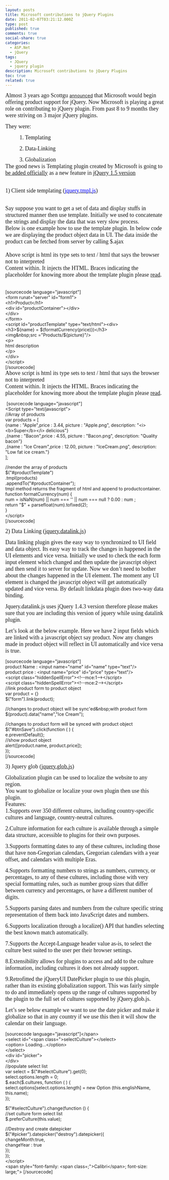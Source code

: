```yaml
---
layout: posts
title: Microsoft contributions to jQuery Plugins
date: 2011-02-07T03:21:12.000Z
type: post
published: true
comments: true
social-share: true
categories:
  - ASP.Net
  - jQuery
tags:
  - JQuery
  - jquery plugin
description: Microsoft contributions to jQuery Plugins
toc: true
related: true
---
```


<p>
				<span style="font-family:Calibri;font-size:large;">Almost 3 years ago Scottgu </span><a href="http://weblogs.asp.net/scottgu/archive/2008/09/28/jquery-and-microsoft.aspx" target="_blank" rel="noopener noreferrer">announced</a><span style="font-family:Calibri;font-size:large;"> that Microsoft would begin offering product support for jQuery. Now </span><span style="font-size:large;"><span style="font-family:Calibri;">﻿﻿﻿Microsoft is pla﻿ying a great role on contributing to jQuery plugin.&nbsp;From&nbsp;past 8 to 9 months they were striving on 3 major jQuery plugins.</span></span></p>
<p><span style="font-size:large;"><span style="font-family:Calibri;">They were:</span></span></p>
<p><span style="font-family:Calibri;font-size:large;">&nbsp;&nbsp;&nbsp;&nbsp;&nbsp;&nbsp;&nbsp;&nbsp;&nbsp; 1.</span> <span style="font-size:large;"><span style="font-family:Calibri;">Templating </span></span></p>
<p><span style="font-family:Calibri;font-size:large;">&nbsp;&nbsp;&nbsp;&nbsp;&nbsp;&nbsp;&nbsp;&nbsp;&nbsp; 2.</span> <span style="font-size:large;"><span style="font-family:Calibri;">Data-Linking </span></span></p>
<p><span style="font-family:Calibri;font-size:large;">&nbsp;&nbsp;&nbsp;&nbsp;&nbsp;&nbsp;&nbsp;&nbsp;&nbsp;&nbsp;3.</span> <span style="font-size:large;"><span style="font-family:Calibri;">Globalization </span></span><br />
<span style="font-family:Calibri;font-size:large;">The good news is&nbsp;</span><span style="font-family:Calibri;font-size:large;">Templating plugin created by Microsoft is going to </span><a href="http://stephenwalther.com/blog/archive/2010/10/04/microsoft-templates-included-in-jquery-1-5.aspx"><span style="font-family:Calibri;font-size:large;">be added officially</span></a><span style="font-size:large;"><span style="font-family:Calibri;">&nbsp;as a new feature in <a href="http://blog.jquery.com/2011/01/31/jquery-15-released/">jQuery 1.5 version</a>&nbsp;</span></span></p>
<p><span style="font-size:large;"><span style="font-family:Calibri;">&nbsp;</span></span><br />
<span style="font-family:Calibri;font-size:large;">1)</span> <span style="font-family:Calibri;font-size:large;">Client side templating (</span><a href="http://ajax.microsoft.com/ajax/jquery.templates/beta1/jquery.tmpl.min.js"><span style="font-family:Calibri;color:#0000ff;font-size:large;">jquery.tmpl.js</span></a><span style="font-size:large;"><span style="font-family:Calibri;">)</span></span><br />
<span style="font-size:large;"><span style="font-family:Calibri;">&nbsp;</span></span></p>
<p><span style="font-size:large;"><span style="font-family:Calibri;">Say suppose you want to get a set of data and display stuffs in structured manner then use template. Initially we used to concatenate the strings and display the data that was very slow process.</span></span><br />
<span style="font-size:large;"><span style="font-family:Calibri;">Below is one example how to use the template plugin. In below code we are displaying the product object data in UI. The data inside the product can be fetched from server by calling $.ajax</span></span><br />
<span style="font-size:large;"><span style="font-family:Calibri;">&nbsp;</span></span><br />
<span style="font-size:large;"><span style="font-family:Calibri;">Above script is html its type sets to text / html that says the browser not to interpreted </span></span><br />
<span style="font-family:Calibri;font-size:large;">Content within. It injects the HTML. Braces indicating the placeholder for knowing more about the template plugin please </span><a href="http://api.jquery.com/category/plugins/templates/"><span style="font-family:Calibri;font-size:large;">read</span></a><span style="font-size:large;"><span style="font-family:Calibri;">. </span></span><br />
<span style="font-size:large;"><span style="font-family:Calibri;">﻿﻿﻿﻿</span></span></p>
<p>[sourcecode language="javascript"]<br />
&lt;form runat=&quot;server&quot; id=&quot;form1&quot;&gt;<br />
&lt;h1&gt;Product&lt;/h1&gt;<br />
&lt;div id=&quot;productContainer&quot;&gt;&lt;/div&gt;<br />
&lt;/div&gt;<br />
&lt;/form&gt;<br />
&lt;script id=&quot;productTemplate&quot; type=&quot;text/html&quot;&gt;&lt;div&gt;<br />
&lt;h3&gt;${name} = $(formatCurrency(price)})&lt;/h3&gt;<br />
&lt;img&amp;nbsp;src =&quot;Products/${picture}&quot;/&gt;<br />
&lt;p&gt;<br />
html description<br />
&lt;/p&gt;<br />
&lt;/div&gt;<br />
&lt;/script&gt;<br />
[/sourcecode]<br />
<span style="font-size:large;"><span style="font-family:Calibri;">Above script is html its type sets to text / html that says the browser not to interpreted </span></span><br />
<span style="font-family:Calibri;font-size:large;">Content within. It injects the HTML. Braces indicating the placeholder for knowing more about the template plugin please </span><a href="http://api.jquery.com/category/plugins/templates/"><span style="font-family:Calibri;font-size:large;">read</span></a><span style="font-size:large;"><span style="font-family:Calibri;">. </span></span></p>
<p>&nbsp;[sourcecode language="javascript"]<br />
&lt;Script type=&quot;text/javascript&quot;&gt;<br />
//Array of products<br />
var products = [<br />
{name : &quot;Apple&quot;,price : 3.44, picture : &quot;Apple.png&quot;, description: &quot;&lt;i&gt;&lt;b&gt;Super&lt;/b&gt;&lt;/i&gt; delicious&quot;}<br />
,{name : &quot;Bacon&quot;,price : 4.55, picture : &quot;Bacon.png&quot;, description: &quot;Quality bacon&quot;}<br />
,{name : &quot;Ice Cream&quot;,price : 12.00, picture : &quot;IceCream.png&quot;, description: &quot;Low fat ice cream.&quot;}<br />
];</p>
<p>//render the array of products<br />
$(&quot;#productTemplate&quot;)<br />
.tmpl(products)<br />
.appendTo(&quot;#productContainer&quot;);<br />
tmpl method returns the fragment of html and append to productcontainer.<br />
function formatCurrency(num) {<br />
num = isNaN(num) || num === '' || num === null ? 0.00 : num ;<br />
return &quot;$&quot; + parsefloat(num).tofixed(2);<br />
}<br />
&lt;/script&gt;<br />
[/sourcecode]</p>
<p><span style="font-family:Calibri;font-size:large;">2) Data Linking (</span><a href="https://github.com/jquery/jquery-datalink"><span style="font-family:Calibri;font-size:large;">jquery.datalink.js</span></a><span style="font-size:large;"><span style="font-family:Calibri;">)</span></span></p>
<p><span style="font-size:large;"><span style="font-family:Calibri;">Data linking plugin gives the easy way to synchronized to UI field and data object. Its easy way to&nbsp;track the changes in happened in the UI elements and vice versa. Initially we used to check the each form input element which changed and then update the javascript&nbsp;object and then send it to server for update. Now we don’t need to bother about the changes happened in the UI element. The moment any UI element is changed the javascript&nbsp;object will get automatically updated and vice versa. By default linkdata plugin does two-way data binding. </span></span></p>
<p><span style="font-size:large;"><span style="font-family:Calibri;">Jquery.datalink.js uses jQuery 1.4.3 version therefore please makes sure that you are including this version of jquery while using datalink plugin.</span></span></p>
<p><span style="font-size:large;"><span style="font-family:Calibri;">Let’s look at the below example. Here we have 2 input fields which are linked with a javascript&nbsp;object say product. Now any changes made in product object will reflect in UI automatically and vice versa is true.</span></span></p>
<p>[sourcecode language="javascript"]<br />
product Name : &lt;input name=&quot;name&quot; id=&quot;name&quot; type=&quot;text&quot;/&gt;<br />
product price : &lt;input name=&quot;price&quot; id=&quot;price&quot; type=&quot;text&quot;/&gt;<br />
&lt;script class=&quot;hiddenSpellError&quot;&gt;&lt;!--mce:1--&gt;&lt;/script&gt;<br />
&lt;script class=&quot;hiddenSpellError&quot;&gt;&lt;!--mce:2--&gt;&lt;/script&gt;<br />
//link product form to product object<br />
var product = {}<br />
$(&quot;form&quot;).link(product);</p>
<p>//changes to product object will be sync'ed&amp;nbsp;with product form<br />
$(product).data(&quot;name&quot;,&quot;Ice Cream&quot;);</p>
<p>//changes to product form will be synced with product object<br />
$(&quot;#btnSave&quot;).click(function ( ) {<br />
e.preventDefault();<br />
//show product object<br />
alert([product.name, product.price]);<br />
});<br />
[/sourcecode]</p>
<p><span style="font-family:Calibri;font-size:large;">3) Jquery glob (</span><a href="https://github.com/nje/jquery-glob"><span style="font-family:Calibri;font-size:large;">jquery.glob.js</span></a><span style="font-size:large;"><span style="font-family:Calibri;">)</span></span></p>
<p><span style="font-size:large;"><span style="font-family:Calibri;">Globalization plugin can be used to localize the website to any region.</span></span><br />
<span style="font-size:large;"><span style="font-family:Calibri;">You want to globalize or localize your own plugin then use this plugin.</span></span><br />
<span style="font-size:large;"><span style="font-family:Calibri;">Features:</span></span><br />
<span style="font-size:large;"><span style="font-family:Calibri;">1.Supports over 350 different cultures, including country-specific cultures and language, country-neutral cultures.</span></span></p>
<p><span style="font-size:large;"><span style="font-family:Calibri;">2.Culture information for each culture is available through a simple data structure, accessible to plugins for their own purposes.</span></span></p>
<p><span style="font-size:large;"><span style="font-family:Calibri;">3.Supports formatting dates to any of these cultures, including those that have non-Gregorian calendars, Gregorian calendars with a year offset, and calendars with multiple Eras.</span></span></p>
<p><span style="font-size:large;"><span style="font-family:Calibri;">4.Supports formatting numbers to strings as numbers, currency, or percentages, to any of these cultures, including those with very special formatting rules, such as number group sizes that differ between currency and percentages, or have a different number of digits.</span></span></p>
<p><span style="font-size:large;"><span style="font-family:Calibri;">5.Supports parsing dates and numbers from the culture specific string representation of them back into JavaScript dates and numbers.</span></span></p>
<p><span style="font-size:large;"><span style="font-family:Calibri;">6.Supports localization through a localize() API that handles selecting the best known match automatically.</span></span></p>
<p><span style="font-size:large;"><span style="font-family:Calibri;">7.Supports the Accept-Language header value as-is, to select the culture best suited to the user per their browser settings.</span></span></p>
<p><span style="font-size:large;"><span style="font-family:Calibri;">8.Extensibility allows for plugins to access and add to the culture information, including cultures it does not already support.</span></span></p>
<p><span style="font-size:large;"><span style="font-family:Calibri;">9.Retrofitted the jQueryUI&nbsp;DatePicker plugin to use this plugin, rather than its existing globalization support. This was fairly simple to do and immediately opens up the range of cultures supported by the plugin to the full set of cultures supported by jQuery.glob.js.</span></span></p>
<p><span style="font-size:large;"><span style="font-family:Calibri;">Let’s see below example we want to use the date picker and make it globalize so that in any country if we use this then it will show the calendar on their language.</span></span></p>
<p>[sourcecode language="javascript"]&lt;/span&gt;<br />
&lt;select id=&quot;&lt;span class=&quot;&gt;selectCulture&quot;&gt;&lt;/select&gt;<br />
&lt;option&gt; Loading...&lt;/option&gt;<br />
&lt;/select&gt;<br />
&lt;div id=&quot;picker&quot;&gt;<br />
&lt;/div&gt;<br />
//populate select list<br />
var select = $(&quot;#selectCulture&quot;).get(0);<br />
select.options.length = 0;<br />
$.each($.cultures, function ( ) {<br />
select.options[select.options.length] = new Option (this.englishName, this.name);<br />
});</p>
<p>$(&quot;#selectCulture&quot;).change(function () {<br />
//set culture form select list<br />
$.preferCulture(this.value);</p>
<p>//Destroy and create datepicker<br />
$(&quot;#picker&quot;).datepicker(&quot;destroy&quot;).datepicker({<br />
changeMonth:true,<br />
changeYear : true<br />
});<br />
});<br />
&lt;/script&gt;<br />
&lt;span style=&quot;font-family: &lt;span class=;&quot;&gt;Calibri&lt;/span&gt;; font-size: large;&quot;&gt; [/sourcecode]		</p>
